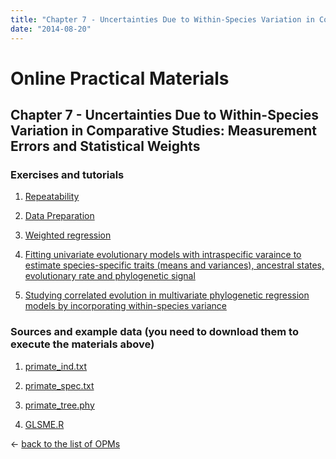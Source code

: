 ```yaml
---
title: "Chapter 7 - Uncertainties Due to Within-Species Variation in Comparative Studies: Measurement Errors and Statistical Weights"
date: "2014-08-20"
---
```


# **Online Practical Materials**

## Chapter 7 - Uncertainties Due to Within-Species Variation in Comparative Studies: Measurement Errors and Statistical Weights

### Exercises and tutorials

1) [Repeatability](http://www.mpcm-evolution.com/practice/online-practical-material-chapter-7/chapter-7-1-repeatability-opm "Chapter 7: 1 Repeatability OPM")

2) [Data Preparation](http://www.mpcm-evolution.com/practice/online-practical-material-chapter-7/chapter-7-2-data-opm "Chapter 7: 2 Data OPM")

3) [Weighted regression](http://www.mpcm-evolution.com/practice/online-practical-material-chapter-7/chapter-7-3-weighted-regr-opm "Chapter 7: 3 weighted regr OPM")

4) [Fitting univariate evolutionary models with intraspecific varaince to estimate species-specific traits (means and variances), ancestral states, evolutionary rate and phylogenetic signal](http://www.mpcm-evolution.com/practice/online-practical-material-chapter-7/chapter-7-4-univariate-opm "Chapter 7: 4 univariate OPM")

5) [Studying correlated evolution in multivariate phylogenetic regression models by incorporating within-species variance](http://www.mpcm-evolution.com/practice/online-practical-material-chapter-7/chapter-7-5-bivariate-opm "Chapter 7: 5 bivariate OPM")

### Sources and example data (you need to download them to execute the materials above)

1) [primate\_ind.txt](http://mpcm-evolution.com/OPM/Chapter7_OPM/download/primate_ind.txt "primate_ind.txt")

2) [primate\_spec.txt](http://mpcm-evolution.com/OPM/Chapter7_OPM/download/primate_spec.txt "primate_spec.txt")

3) [primate\_tree.phy](http://mpcm-evolution.com/OPM/Chapter7_OPM/download/primate_tree.phy "primate_tree-phy")

4) [GLSME.R](http://mpcm-evolution.com/OPM/Chapter7_OPM/download/GLSME.R "GLSME.R")

← [back to the list of OPMs](http://www.mpcm-evolution.com/practice "Practice")
